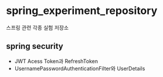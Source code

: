 # spring_experiment_repository
스프링 관련 각종 실험 저장소
## spring security
- JWT Acess Token과 RefreshToken
- UsernamePasswordAuthenticationFilter와 UserDetails
